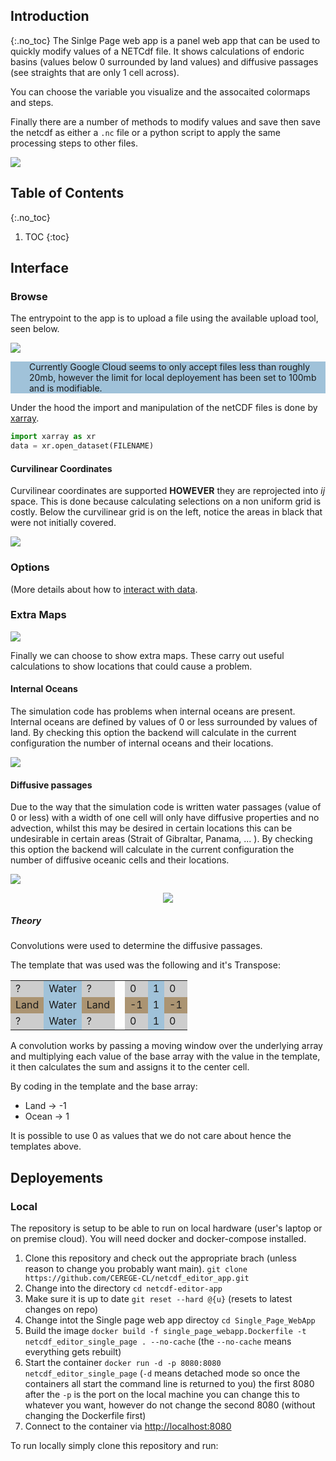 ## Introduction
{:.no_toc}
The Sinlge Page web app is a panel web app that can be used to quickly modify values of a NETCdf file. It shows calculations of endoric basins (values below 0 surrounded by land values) and diffusive passages (see straights that are only 1 cell across).

You can choose the variable you visualize and the assocaited colormaps and steps.

Finally there are a number of methods to modify values and save then save the netcdf as either a `.nc` file or a python script to apply the same processing steps to other files.

![](img/ui.png)

## Table of Contents
{:.no_toc}
1. TOC
{:toc}

## Interface

### Browse

The entrypoint to the app is to upload a file using the available upload tool, seen below.

![](img/browse.png)

<p style="background-color: rgb(160, 194, 217);padding-left: 30px;">
Currently Google Cloud seems to only accept files less than roughly 20mb, however the limit for local deployement has been set to 100mb and is modifiable.
</p>

Under the hood the import and manipulation of the netCDF files is done by [xarray](https://xarray.pydata.org/en/stable/). 

```python
import xarray as xr
data = xr.open_dataset(FILENAME)
```

#### Curvilinear Coordinates

Curvilinear coordinates are supported __HOWEVER__ they are reprojected into _ij_ space. This is done because calculating selections on a non uniform grid is costly. Below the curvilinear grid is on the left, notice the areas in black that were not initially covered.

![](img/curvilinear_import.png)

### Options

(More details about how to [interact with data](/netcdf_editor_app/interact).

### Extra Maps

![](img/extra_maps_options.png)

Finally we can choose to show extra maps. These carry out useful calculations to show locations that could cause a problem.

#### Internal Oceans

The simulation code has problems when internal oceans are present. Internal oceans are defined by values of 0 or less surrounded by values of land. By checking this option the backend will calculate in the current configuration the number of internal oceans and their locations.

![](img/internal_oceans.png)

#### Diffusive passages

Due to the way that the simulation code is written water passages (value of 0 or less) with a width of one cell will only have diffusive properties and no advection, whilst this may be desired in certain locations this can be undesirable in certain areas (Strait of Gibraltar, Panama, ... ). By checking this option the backend will calculate in the current configuration the number of diffusive oceanic cells and their locations.

![](img/diffusive_global.png)

<p align="center">
  <img src="img/panama.png" />
</p>

##### Theory

Convolutions were used to determine the diffusive passages.

The template that was used was the following and it's Transpose:

<table style="border: white;">
<tr style="border: white;">
    <td style="background-color: rgb(205, 205, 205);border: none;">?</td>
    <td style="background-color: rgb(160, 194, 217);border: none;">Water</td>
    <td style="background-color: rgb(205, 205, 205);border: none;">?</td>
    <td style="border: none;"></td>
    <td style="background-color: rgb(205, 205, 205);border: none;">0</td>
    <td style="background-color: rgb(160, 194, 217);border: none;">1</td>
    <td style="background-color: rgb(205, 205, 205);border: none;">0</td>
</tr>
<tr style="border: white;">
    <td style="background-color: rgb(171, 148, 114);border: none;">Land</td>
    <td style="background-color: rgb(160, 194, 217);border: none;">Water</td>
    <td style="background-color: rgb(171, 148, 114);border: none;">Land</td>
    <td style="border: none;"></td>
    <td style="background-color: rgb(171, 148, 114);border: none;">-1</td>
    <td style="background-color: rgb(160, 194, 217);border: none;">1</td>
    <td style="background-color: rgb(171, 148, 114);border: none;">-1</td>
</tr>
<tr style="border: white;">
    <td style="background-color: rgb(205, 205, 205);border: none;">?</td>
    <td style="background-color: rgb(160, 194, 217);border: none;">Water</td>
    <td style="background-color: rgb(205, 205, 205);border: none;">?</td>
    <td style="border: none;"></td>
    <td style="background-color: rgb(205, 205, 205);border: none;">0</td>
    <td style="background-color: rgb(160, 194, 217);border: none;">1</td>
    <td style="background-color: rgb(205, 205, 205);border: none;">0</td>
</tr>
</table>

A convolution works by passing a moving window over the underlying array and multiplying each value of the base array with the value in the template, it then calculates the sum and assigns it to the center cell. 

By coding in the template and the base array:
- Land -> -1 
- Ocean -> 1

It is possible to use 0 as values that we do not care about hence the templates above.

## Deployements

<!-- ![](img/workflow.png) -->

### Local
The repository is setup to be able to run on local hardware (user's laptop or on premise cloud). You will need docker and docker-compose installed.

1. Clone this repository and check out the appropriate brach (unless reason to change you probably want main). `git clone https://github.com/CEREGE-CL/netcdf_editor_app.git`
1. Change into the directory `cd netcdf-editor-app`
1. Make sure it is up to date `git reset --hard @{u}` (resets to latest changes on repo)
1. Change intot the Single page web app directoy `cd Single_Page_WebApp`
1. Build the image `docker build -f single_page_webapp.Dockerfile -t netcdf_editor_single_page . --no-cache` (the `--no-cache` means everything gets rebuilt)
1. Start the container `docker run -d -p 8080:8080 netcdf_editor_single_page` (`-d` means detached mode so once the containers all start the command line is returned to you) the first 8080 after the `-p` is the port on the local machine you can change this to whatever you want, however do not change the second 8080 (without changing the Dockerfile first)
1. Connect to the container via [http://localhost:8080](http://localhost:8080)

 To run locally simply clone this repository and run:

<!-- ### Cloud

#### [Heroku](https://netcdf-editor-app.herokuapp.com)

[![Heroku App Status](https://heroku-shields.herokuapp.com/netcdf-editor-app)](https://netcdf-editor-app.herokuapp.com)

Heroku is a free service that is automatically deployed from the github repo when the `main` branch is updated. 

Being a free service ressource are limited and the app is laggy. This is maybe the best way to get a gist of what is happening but not useful for carrying out work. 

You can test the app [here](https://netcdf-editor-app.herokuapp.com)

#### [Google Cloud](https://netcdf-editor.ew.r.appspot.com/app)

We are testing using Google Cloud (Google App Engine) to build and run the App. In the same manner a trigger has been setup so that when `main` is updated a build and deployment occurs automatically.

Currently the App is running on free credits, however when these credits run out we have to decide if we carry on using this service or not.

You can test the app [here](https://netcdf-editor.ew.r.appspot.com/app) -->